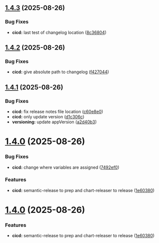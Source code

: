 ## [1.4.3](https://github.com/interworks/curator-helm/compare/v1.4.2...v1.4.3) (2025-08-26)


### Bug Fixes

* **cicd:** last test of changelog location ([8c36804](https://github.com/interworks/curator-helm/commit/8c368046b666fb265ec023d9f9697ce92f4aa539))

## [1.4.2](https://github.com/interworks/curator-helm/compare/v1.4.1...v1.4.2) (2025-08-26)


### Bug Fixes

* **cicd:** give absolute path to changelog ([f427044](https://github.com/interworks/curator-helm/commit/f4270444b6f56945f5d87d8ae0857f21dacc60fc))

## [1.4.1](https://github.com/interworks/curator-helm/compare/v1.4.0...v1.4.1) (2025-08-26)


### Bug Fixes

* **cicd:** fix release notes file location ([c60e8e0](https://github.com/interworks/curator-helm/commit/c60e8e0cb17295bea5c9501abd78eed418aa3fcd))
* **cicd:** only update version ([d1c306c](https://github.com/interworks/curator-helm/commit/d1c306cc344bc788f7748e96c2bd4ea367a414f6))
* **versioning:** update appVersion ([a2d40b3](https://github.com/interworks/curator-helm/commit/a2d40b3aea45392e0833cfb6c984094865113822))

# [1.4.0](https://github.com/interworks/curator-helm/compare/v1.3.4...v1.4.0) (2025-08-26)


### Bug Fixes

* **cicd:** change where variables are assigned ([7492ef0](https://github.com/interworks/curator-helm/commit/7492ef0bf336e7f39d71700a5164ed869b8efd94))


### Features

* **cicd:** semantic-release to prep and chart-releaser to release ([1e60380](https://github.com/interworks/curator-helm/commit/1e603808ff104fa11bdca4b2f5c6027780e09215))

# [1.4.0](https://github.com/interworks/curator-helm/compare/v1.3.4...v1.4.0) (2025-08-26)


### Features

* **cicd:** semantic-release to prep and chart-releaser to release ([1e60380](https://github.com/interworks/curator-helm/commit/1e603808ff104fa11bdca4b2f5c6027780e09215))
